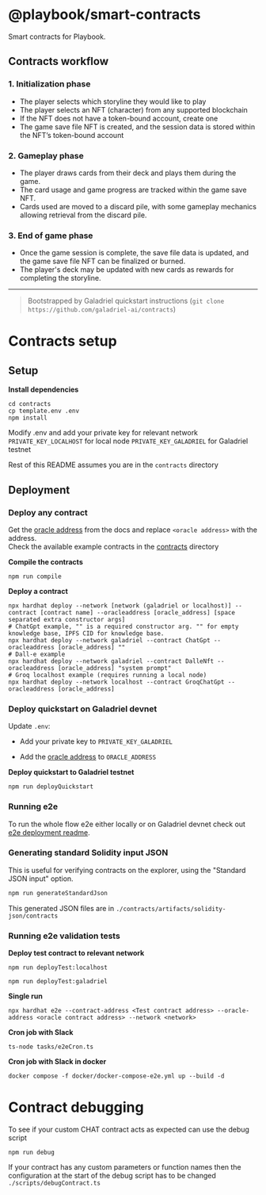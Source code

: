 # @playbook/smart-contracts

Smart contracts for Playbook.

## Contracts workflow

### 1. Initialization phase

- The player selects which storyline they would like to play
- The player selects an NFT (character) from any supported blockchain
- If the NFT does not have a token-bound account, create one
- The game save file NFT is created, and the session data is stored within the NFT’s token-bound account

### 2. Gameplay phase

- The player draws cards from their deck and plays them during the game.
- The card usage and game progress are tracked within the game save NFT.
- Cards used are moved to a discard pile, with some gameplay mechanics allowing retrieval from the discard pile.

### 3. End of game phase

- Once the game session is complete, the save file data is updated, and the game save file NFT can be finalized or burned.
- The player's deck may be updated with new cards as rewards for completing the storyline.

---

> Bootstrapped by Galadriel quickstart instructions (`git clone https://github.com/galadriel-ai/contracts`)

# Contracts setup

## Setup

**Install dependencies**

```
cd contracts
cp template.env .env
npm install
```

Modify .env and add your private key for relevant network  
`PRIVATE_KEY_LOCALHOST` for local node
`PRIVATE_KEY_GALADRIEL` for Galadriel testnet

Rest of this README assumes you are in the `contracts` directory

## Deployment

### Deploy any contract

Get the [oracle address](https://docs.galadriel.com/oracle-address) from the docs and replace `<oracle address>` with
the address.  
Check the available example contracts in the [contracts](contracts) directory

**Compile the contracts**

```
npm run compile
```

**Deploy a contract**

```
npx hardhat deploy --network [network (galadriel or localhost)] --contract [contract name] --oracleaddress [oracle_address] [space separated extra constructor args]
# ChatGpt example, "" is a required constructor arg. "" for empty knowledge base, IPFS CID for knowledge base.
npx hardhat deploy --network galadriel --contract ChatGpt --oracleaddress [oracle_address] ""
# Dall-e example
npx hardhat deploy --network galadriel --contract DalleNft --oracleaddress [oracle_address] "system prompt"
# Groq localhost example (requires running a local node)
npx hardhat deploy --network localhost --contract GroqChatGpt --oracleaddress [oracle_address]
```

### Deploy quickstart on Galadriel devnet

Update `.env`:

- Add your private key to `PRIVATE_KEY_GALADRIEL`

- Add the [oracle address](http://docs.galadriel.com/oracle-address) to `ORACLE_ADDRESS`

**Deploy quickstart to Galadriel testnet**

```
npm run deployQuickstart
```

### Running e2e

To run the whole flow e2e either locally or on Galadriel devnet check out
[e2e deployment readme](README_e2e.md).

### Generating standard Solidity input JSON

This is useful for verifying contracts on the explorer,
using the "Standard JSON input" option.

```bash
npm run generateStandardJson
```

This generated JSON files are in `./contracts/artifacts/solidity-json/contracts`

### Running e2e validation tests

**Deploy test contract to relevant network**

```
npm run deployTest:localhost
```

```
npm run deployTest:galadriel
```

**Single run**

```
npx hardhat e2e --contract-address <Test contract address> --oracle-address <oracle contract address> --network <network>
```

**Cron job with Slack**

```
ts-node tasks/e2eCron.ts
```

**Cron job with Slack in docker**

```
docker compose -f docker/docker-compose-e2e.yml up --build -d
```

# Contract debugging

To see if your custom CHAT contract acts as expected can use the debug script

```
npm run debug
```

If your contract has any custom parameters or function names then the configuration at the start of the
debug script has to be changed `./scripts/debugContract.ts`
